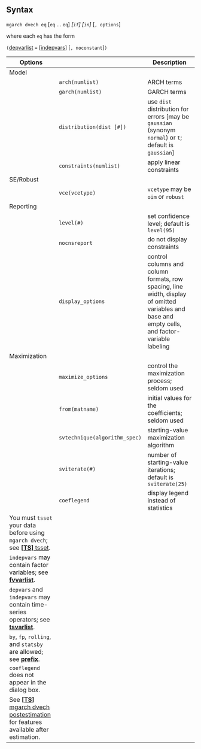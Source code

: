 ## Syntax

`mgarch dvech eq` \[`eq` ... `eq`\] _\[`if`\]
\[`in`\]_ \[`, options`\]

where each `eq` has the form

`(`[depvarlist](http://www.stata.com/help.cgi?depvarlist)
`=`
\[[indepvars](http://www.stata.com/help.cgi?indepvars)\]
\[`, noconstant`\]`)`

| Options                                                                                                                                                                                |                               | Description                                                                                                                                      |
|----------------------------------------------------------------------------------------------------------------------------------------------------------------------------------------|-------------------------------|--------------------------------------------------------------------------------------------------------------------------------------------------|
| Model                                                                                                                                                                                  |                               |                                                                                                                                                  |
|                                                                                                                                                                                        | `arch(numlist)`               | ARCH terms                                                                                                                                       |
|                                                                                                                                                                                        | `garch(numlist)`              | GARCH terms                                                                                                                                      |
|                                                                                                                                                                                        | `distribution(dist [#])`      | use `dist` distribution for errors \[may be `gaussian` (synonym `normal`) or `t`; default is `gaussian`\]                                        |
|                                                                                                                                                                                        | `constraints(numlist)`        | apply linear constraints                                                                                                                         |
| SE/Robust                                                                                                                                                                              |                               |                                                                                                                                                  |
|                                                                                                                                                                                        | `vce(vcetype)`                | `vcetype` may be `oim` or `robust`                                                                                                               |
| Reporting                                                                                                                                                                              |                               |                                                                                                                                                  |
|                                                                                                                                                                                        | `level(#)`                    | set confidence level; default is `level(95)`                                                                                                     |
|                                                                                                                                                                                        | `nocnsreport`                 | do not display constraints                                                                                                                       |
|                                                                                                                                                                                        | `display_options`             | control columns and column formats, row spacing, line width, display of omitted variables and base and empty cells, and factor-variable labeling |
| Maximization                                                                                                                                                                           |                               |                                                                                                                                                  |
|                                                                                                                                                                                        | `maximize_options`            | control the maximization process; seldom used                                                                                                    |
|                                                                                                                                                                                        | `from(matname)`               | initial values for the coefficients; seldom used                                                                                                 |
|                                                                                                                                                                                        | `svtechnique(algorithm_spec)` | starting-value maximization algorithm                                                                                                            |
|                                                                                                                                                                                        | `sviterate(#)`                | number of starting-value iterations; default is `sviterate(25)`                                                                                  |
|                                                                                                                                                                                        | `coeflegend`                  | display legend instead of statistics                                                                                                             |
| You must `tsset` your data before using `mgarch dvech`; see [<strong>[TS]</strong> tsset](http://www.stata.com/help.cgi?tsset).                             |                               |                                                                                                                                                  |
| `indepvars` may contain factor variables; see [<strong>fvvarlist</strong>](http://www.stata.com/help.cgi?fvvarlist).                                        |                               |                                                                                                                                                  |
| `depvars` and `indepvars` may contain time-series operators; see [<strong>tsvarlist</strong>](http://www.stata.com/help.cgi?tsvarlist).                     |                               |                                                                                                                                                  |
| `by`, `fp`, `rolling`, and `statsby` are allowed; see [<strong>prefix</strong>](http://www.stata.com/help.cgi?prefix).                                      |                               |                                                                                                                                                  |
| `coeflegend` does not appear in the dialog box.                                                                                                                                        |                               |                                                                                                                                                  |
| See [<strong>[TS]</strong> mgarch dvech postestimation](http://www.stata.com/help.cgi?mgarch_dvech_postestimation) for features available after estimation. |                               |                                                                                                                                                  |
